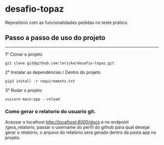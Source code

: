 # desafio-topaz

Repositório com as funcionalidades pedidas no teste prático.

## Passo a passo de uso do projeto
------
1° Clonar o projeto 
```
git clone git@github.com:lericke/desafio-topaz.git
```
2° Instalar as dependências / Dentro do projeto
```
pip3 install -r requirements.txt
```
3° Rodar o projeto 
```
uvicorn main:app --reload
```

### Como gerar o relatorio do usuario git.

Acessar o localhost [http://localhost:8000/docs](http://localhost:8000/docs) e no endpoint /gera_relatorio, passar o username do perfil do github para qual desejar gerar o relatório, o arquivo do relatório será gerado dentro da pasta app no projeto.

